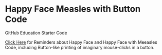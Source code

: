 # Happy Face Measles with Button Code
GitHub Education Starter Code

<a href="">Click Here</a> for Reminders about Happy Face and Happy Face with Meeasles Code, including Button-like printing of imaginary mouse-clicks in a button.
